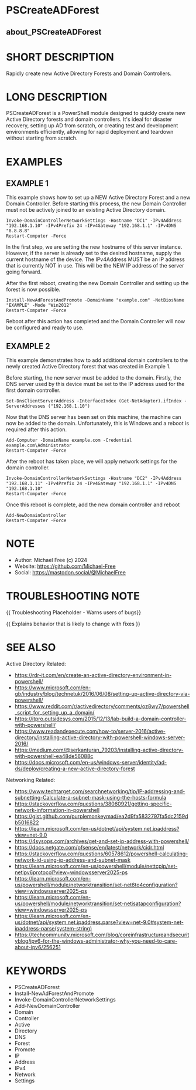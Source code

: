 # PSCreateADForest
## about_PSCreateADForest

# SHORT DESCRIPTION
Rapidly create new Active Directory Forests and Domain Controllers.

# LONG DESCRIPTION
PSCreateADForest is a PowerShell module designed to quickly create new Active
Directory forests and domain controllers. It's ideal for disaster recovery,
setting up AD from scratch, or creating test and development environments
efficiently, allowing for rapid deployment and teardown without starting from
scratch.

# EXAMPLES
## EXAMPLE 1
This example shows how to set up a NEW Active Directory Forest and a new Domain
Controller. Before starting this process, the new Domain Controller must not be
actively joined to an existing Active Directory domain.

```
Invoke-DomainControllerNetworkSettings -Hostname "DC1" -IPv4Address "192.168.1.10" -IPv4Prefix 24 -IPv4Gateway "192.168.1.1" -IPv4DNS "8.8.8.8"
Restart-Computer -Force
```
In the first step, we are setting the new hostname of this server instance. 
However, if the server is already set to the desired hostname, supply the
current hostname of the device. The IPv4Address MUST be an IP address that is
currently NOT in use.  This will be the NEW IP address of the server going 
forward.

After the first reboot, creating the new Domain Controller and setting up the
forest is now possible.

```
Install-NewAdForestAndPromote -DomainName "example.com" -NetBiosName "EXAMPLE" -Mode "Win2012"
Restart-Computer -Force
```

Reboot after this action has completed and the Domain Controller will now be 
configured and ready to use.

## EXAMPLE 2
This example demonstrates how to add additional domain controllers to the newly
created Active Directory forest that was created in Example 1. 

Before starting, the new server must be added to the domain.  Firstly, the DNS
server used by this device must be set to the IP address used for the first
domain controller.

```
Set-DnsClientServerAddress -InterfaceIndex (Get-NetAdapter).ifIndex -ServerAddresses ("192.168.1.10")
```

Now that the DNS server has been set on this machine, the machine can now be
added to the domain. Unfortunately, this is Windows and a reboot is required
after this action.

```
Add-Computer -DomainName example.com -Credential example.com\Administrator
Restart-Computer -Force
```

After the reboot has taken place, we will apply network settings for the domain
controller. 

```
Invoke-DomainControllerNetworkSettings -Hostname "DC2" -IPv4Address "192.168.1.11" -IPv4Prefix 24 -IPv4Gateway "192.168.1.1" -IPv4DNS "192.168.1.10"
Restart-Computer -Force
```

Once this reboot is complete, add the new domain controller and reboot

```
Add-NewDomainController
Restart-Computer -Force
```

# NOTE
- Author: Michael Free (c) 2024
- Website: https://github.com/Michael-Free
- Social: https://mastodon.social/@MichaelFree

# TROUBLESHOOTING NOTE
{{ Troubleshooting Placeholder - Warns users of bugs}}

{{ Explains behavior that is likely to change with fixes }}

# SEE ALSO
Active Directory Related:
- https://rdr-it.com/en/create-an-active-directory-environment-in-powershell/ 
- https://www.microsoft.com/en-gb/industry/blog/technetuk/2016/06/08/setting-up-active-directory-via-powershell/
- https://www.reddit.com/r/activedirectory/comments/oz8wy7/powershell_script_for_setting_up_a_domain/
- https://itpro.outsidesys.com/2015/12/13/lab-build-a-domain-controller-with-powershell/
- https://www.readandexecute.com/how-to/server-2016/active-directory/installing-active-directory-with-powershell-windows-server-2016/
- https://medium.com/@serkanturan_79203/installing-active-directory-with-powershell-ea48de56088c
- https://docs.microsoft.com/en-us/windows-server/identity/ad-ds/deploy/creating-a-new-active-directory-forest

Networking Related:
- https://www.techtarget.com/searchnetworking/tip/IP-addressing-and-subnetting-Calculate-a-subnet-mask-using-the-hosts-formula
- https://stackoverflow.com/questions/38060921/getting-specific-network-information-in-powershell
- https://gist.github.com/purplemonkeymad/ea2d9fa5832797fa5dc2159db5016822
- https://learn.microsoft.com/en-us/dotnet/api/system.net.ipaddress?view=net-9.0
- https://4sysops.com/archives/get-and-set-ip-address-with-powershell/
- https://docs.netgate.com/pfsense/en/latest/network/cidr.html
- https://stackoverflow.com/questions/60578612/powershell-calculating-network-id-using-ip-address-and-subnet-mask
- https://learn.microsoft.com/en-us/powershell/module/nettcpip/set-netipv6protocol?view=windowsserver2025-ps
- https://learn.microsoft.com/en-us/powershell/module/networktransition/set-net6to4configuration?view=windowsserver2025-ps
- https://learn.microsoft.com/en-us/powershell/module/networktransition/set-netisatapconfiguration?view=windowsserver2025-ps
- https://learn.microsoft.com/en-us/dotnet/api/system.net.ipaddress.parse?view=net-9.0#system-net-ipaddress-parse(system-string)
- https://techcommunity.microsoft.com/blog/coreinfrastructureandsecurityblog/ipv6-for-the-windows-administrator-why-you-need-to-care-about-ipv6/256251

# KEYWORDS
- PSCreateADForest
- Install-NewAdForestAndPromote
- Invoke-DomainControllerNetworkSettings
- Add-NewDomainController
- Domain
- Controller
- Active
- Directory
- DNS
- Forest
- Promote
- IP
- Address
- IPv4
- Network
- Settings
